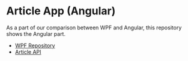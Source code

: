 # Article App (Angular)

As a part of our comparison between WPF and Angular, this repository shows the Angular part.

* [WPF Repository](https://github.com/thinktecture-labs/article-app-wpf)
* [Article API](https://github.com/thinktecture-labs/article-api)